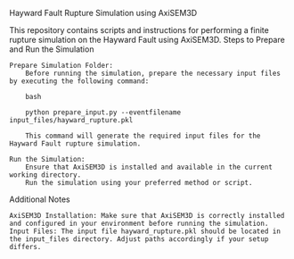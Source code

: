 Hayward Fault Rupture Simulation using AxiSEM3D

This repository contains scripts and instructions for performing a finite rupture simulation on the Hayward Fault using AxiSEM3D.
Steps to Prepare and Run the Simulation

    Prepare Simulation Folder:
        Before running the simulation, prepare the necessary input files by executing the following command:

        bash

        python prepare_input.py --eventfilename input_files/hayward_rupture.pkl

        This command will generate the required input files for the Hayward Fault rupture simulation.

    Run the Simulation:
        Ensure that AxiSEM3D is installed and available in the current working directory.
        Run the simulation using your preferred method or script.

Additional Notes

    AxiSEM3D Installation: Make sure that AxiSEM3D is correctly installed and configured in your environment before running the simulation.
    Input Files: The input file hayward_rupture.pkl should be located in the input_files directory. Adjust paths accordingly if your setup differs.

